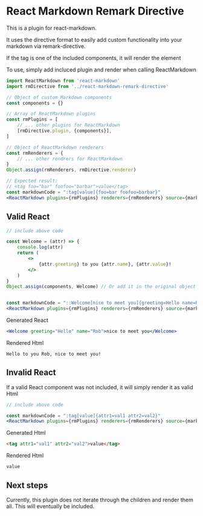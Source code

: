 # React Markdown Remark Directive

This is a plugin for react-markdown.

It uses the directive format to easily add custom functionality into your markdown via remark-directive.

If the tag is one of the included components, it will render the element

To use, simply add incluced plugin and render when calling ReactMarkdown

```jsx
import ReactMarkdown from 'react-markdown'
import rmDirective from '../react-markdown-remark-directive'

// Object of custom Markdown components
const components = {}

// Array of ReactMarkdown plugins
const rmPlugins = [
    // ... other plugins for ReactMarkdown
    [rmDirective.plugin, {components}],
]

// Object of ReactMarkdown renderers
const rmRenderers = {
    // ... other rendrers for ReactMarkdown
}
Object.assign(rmRenderers, rmDirective.renderer)

// Expected result:
// <tag foo="bar" foofoo="barbar">value</tag>
const markdownCode = ":tag[value]{foo=bar foofoo=barbar}"
<ReactMarkdown plugins={rmPlugins} renderers={rmRenderers} source={markdownCode} />
```

## Valid React

```jsx
// include above code

const Welcome = (attr) => {
    console.log(attr)
    return (
        <>
            {attr.greeting} to you {attr.name}, {attr.value}!
        </>
    )
}
Object.assign(components, Welcome) // Or add it in the original object


const markdownCode = "::Welcome[nice to meet you]{greeting=Hello name=Rob}"
<ReactMarkdown plugins={rmPlugins} renderers={rmRenderers} source={markdownCode} />
```

Generated React
```jsx
<Welcome greeting="Hello" name="Rob">nice to meet you</Welcome>
```

Rendered Html
```
Hello to you Rob, nice to meet you!
```

## Invalid React

If a valid React component was not included, it will simply render it as valid Html

```jsx
// include above code

const markdownCode = ":tag[value]{attr1=val1 attr2=val2}"
<ReactMarkdown plugins={rmPlugins} renderers={rmRenderers} source={markdownCode} />
```

Generated Html

```html
<tag attr1="val1" attr2="val2">value</tag>
```

Rendered Html
```
value
```

## Next steps
Currently, this plugin does not iterate through the children and render them all. This will eventually be included.